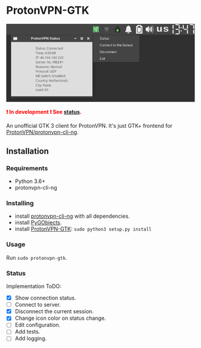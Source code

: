# ProtonVPN-GTK</h1>
  
![Screenshot](https://raw.githubusercontent.com/karmadonov/protonvpn-gtk/screenshots/protonvpn.png)


<b style="color:red">❗️ In development ❗️ See [status](#status).</b>

An unofficial GTK 3 client for ProtonVPN. It's just GTK+ frontend for [ProtonVPN/protonvpn-cli-ng](https://github.com/ProtonVPN/protonvpn-cli-ng/).

## Installation
### Requirements
* Python 3.6+
* protonvpn-cli-ng

### Installing
* install [protonvpn-cli-ng](https://github.com/ProtonVPN/protonvpn-cli-ng/) with all dependencies.
* install [PyGObjects](https://python-gtk-3-tutorial.readthedocs.io/en/latest/install.html).
* install [ProtonVPN-GTK](https://github.com/karmadonov/protonvpn-gtk): `sudo python3 setup.py install`

### Usage
Run `sudo protonvpn-gtk`.

### Status

Implementation ToDO:

- [X] Show connection status.
- [ ] Connect to server.
- [X] Disconnect the current session.
- [X] Change icon color on status change.
- [ ] Edit configuration.
- [ ] Add tests.
- [ ] Add logging.
